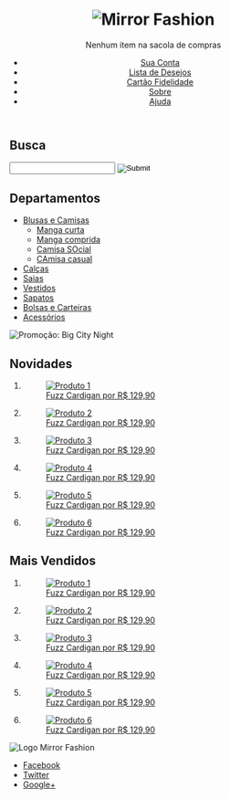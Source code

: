 <!DOCTYPE html>
<html>
<head>
<meta charset="UTF-8">
  <meta name="viewport" content="width=device-width">
  <title>Mirror Fashion</title>
  <link rel="stylesheet" href="reset.css">
  <link rel="stylesheet" href="estilos.css">
  <link rel="stylesheet" href="mobile.css" media="(max-width: 939px)">
  

<meta id="Reverso_extension___elForCheckedInstallExtension" name="Reverso extension" content="2.2.202"></head>
<body>
  <header class="container">
      <h1><img src="/Disp_Moveis/img/logo.png" alt="Mirror Fashion"></h1>
      <p class="sacola">
          Nenhum item na sacola de compras
      </p>
      <nav class="menu-opcoes">
          <ul>
              <li><a href="#">Sua Conta</a></li>
              <li><a href="#">Lista de Desejos</a></li>
              <li><a href="#">Cartão Fidelidade</a></li>
              <li><a href="sobre.html">Sobre</a></li>
              <li><a href="#">Ajuda</a></li>
          </ul>
      </nav>
  </header>
  <div class="container destaque">
      <section class="busca">
          <h2>Busca</h2>
          <form action="">
              <input type="search">
              <input type="image" src="/Disp_Moveis/img/busca.png">
          </form>
      </section><!-- fim .busca -->
      <section class="menu-departamentos">
          <h2>Departamentos</h2>
          <nav>
              <ul>
                  <li><a href="#">Blusas e Camisas</a>
                      <ul>
                          <li><a href="#">Manga curta</a></li>
                          <li><a href="#">Manga comprida</a></li>
                          <li><a href="#">Camisa SOcial</a></li>
                          <li><a href="#">CAmisa casual</a></li>
                      </ul>
                  </li>
                  <li><a href="#">Calças</a></li>
                  <li><a href="#">Saias</a></li>
                  <li><a href="#">Vestidos</a></li>
                  <li><a href="#">Sapatos</a></li>
                  <li><a href="#">Bolsas e Carteiras</a></li>
                  <li><a href="#">Acessórios</a></li>
              </ul>
          </nav>
      </section><!--fim .menu-departamentos-->
      <img src="/Disp_Moveis/img/destaque-home.png" alt="Promoção: Big City Night">
  </div><!--fim .container .destaque-->
  <div class="container paineis">
      <section class="painel novidades">
          <h2>Novidades</h2>
          <ol>
              <li>
                  <a href="checkout.html">
                      <figure>
                          <img src="/Disp_Moveis/img/produtos/miniatura1.png" alt="Produto 1">
                          <figcaption>Fuzz Cardigan por R$ 129,90</figcaption>
                      </figure>
                  </a>
              </li>
              <li>
                  <a href="checkout.html">
                      <figure>
                          <img src="/Disp_Moveis/img/produtos/miniatura2.png" alt="Produto 2">
                          <figcaption>Fuzz Cardigan por R$ 129,90</figcaption>
                      </figure>
                  </a>
              </li>
              <li>
                  <a href="checkout.html">
                      <figure>
                          <img src="/Disp_Moveis/img/produtos/miniatura3.png" alt="Produto 3">
                          <figcaption>Fuzz Cardigan por R$ 129,90</figcaption>
                      </figure>
                  </a>
              </li>
              <li>
                  <a href="checkout.html">
                      <figure>
                          <img src="/Disp_Moveis/img/produtos/miniatura4.png" alt="Produto 4">
                          <figcaption>Fuzz Cardigan por R$ 129,90</figcaption>
                      </figure>
                  </a>
              </li>
              <li>
                  <a href="checkout.html">
                      <figure>
                          <img src="/Disp_Moveis/img/produtos/miniatura5.png" alt="Produto 5">
                          <figcaption>Fuzz Cardigan por R$ 129,90</figcaption>
                      </figure>
                  </a>
              </li>
              <li>
                  <a href="checkout.html">
                      <figure>
                          <img src="/Disp_Moveis/img/produtos/miniatura6.png" alt="Produto 6">
                          <figcaption>Fuzz Cardigan por R$ 129,90</figcaption>
                      </figure>
                  </a>
              </li>
          </ol>
      </section>
      <section class="painel mais-vendidos">
          <h2>Mais Vendidos</h2>
          <ol>
              <li>
                  <a href="checkout.html">
                      <figure>
                          <img src="/Disp_Moveis/img/produtos/miniatura1.png" alt="Produto 1">
                          <figcaption>Fuzz Cardigan por R$ 129,90</figcaption>
                      </figure>
                  </a>
              </li>
              <li>
                  <a href="checkout.html">
                      <figure>
                          <img src="/Disp_Moveis/img/produtos/miniatura2.png" alt="Produto 2">
                          <figcaption>Fuzz Cardigan por R$ 129,90</figcaption>
                      </figure>
                  </a>
              </li>
              <li>
                  <a href="checkout.html">
                      <figure>
                          <img src="/Disp_Moveis/img/produtos/miniatura3.png" alt="Produto 3">
                          <figcaption>Fuzz Cardigan por R$ 129,90</figcaption>
                      </figure>
                  </a>
              </li>
              <li>
                  <a href="checkout.html">
                      <figure>
                          <img src="/Disp_Moveis/img/produtos/miniatura4.png" alt="Produto 4">
                          <figcaption>Fuzz Cardigan por R$ 129,90</figcaption>
                      </figure>
                  </a>
              </li>
              <li>
                  <a href="checkout.html">
                      <figure>
                          <img src="/Disp_Moveis/img/produtos/miniatura5.png" alt="Produto 5">
                          <figcaption>Fuzz Cardigan por R$ 129,90</figcaption>
                      </figure>
                  </a>
              </li>
              <li>
                  <a href="checkout.html">
                      <figure>
                          <img src="/Disp_Moveis/img/produtos/miniatura6.png" alt="Produto 6">
                          <figcaption>Fuzz Cardigan por R$ 129,90</figcaption>
                      </figure>
                  </a>
              </li>
          </ol>
      </section>
  </div>
  <footer>
      <div class="container">
          <img src="/Disp_Moveis/img/logo-rodape.png" alt="Logo Mirror Fashion">
          <ul class="social">
              <li>
                  <a href="https://www.facebook.com/mirrorfashion">Facebook</a>
              </li>
              <li>
                  <a href="https://twitter.com/mirrorfashion">Twitter</a>
              </li>
              <li>
                  <a href="https://plus.google.com/mirrorfashion">Google+</a>
              </li>
          </ul>
      </div>
  </footer>


</body>
</html>
